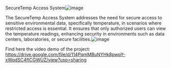 SecureTemp Access System![image](https://github.com/DianaHutuleac/Embedded-Systems-Project/assets/126680084/2c7d6a4f-50f0-48ea-97ec-c6df9cc78002)

The SecureTemp Access System addresses the need for secure access to sensitive environmental data, specifically temperature, in scenarios where restricted access is essential. It ensures that only authorized users can view the temperature readings, enhancing security in environments such as data centers, laboratories, or secure facilities.![image](https://github.com/DianaHutuleac/Embedded-Systems-Project/assets/126680084/5fd7c9f1-f1a3-44fd-a1a2-88ba1df75077)

Find here the video demo of the project: https://drive.google.com/file/d/114PqmMBuNYHk8pwpY-xWqdSC4fICGWUZ/view?usp=sharing
